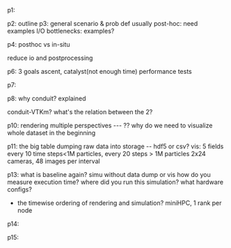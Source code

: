 p1:

p2: outline
p3: general scenario & prob def
usually post-hoc: need examples
I/O bottlenecks: examples?

p4: posthoc vs in-situ

reduce io and postprocessing

p6: 3 goals
ascent, catalyst(not enough time)
performance tests

p7: 

p8: why conduit? explained

conduit-VTKm? what's the relation between the 2?

p10: rendering multiple perspectives --- ?? why do we need to visualize whole dataset in the beginning

p11: the big table
dumping raw data into storage -- hdf5 or csv?
vis: 5 fields every 10 time steps<1M particles, every 20 steps > 1M particles
2x24 cameras, 48 images per interval

p13:
what is baseline again? simu without data dump or vis
how do you measure execution time?
where did you run this simulation? what hardware configs?
- the timewise ordering of rendering and simulation?
miniHPC, 1 rank per node

p14:

p15: